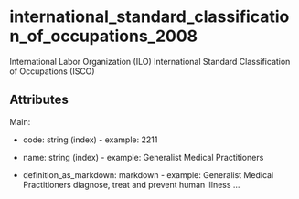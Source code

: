 # international_standard_classification_of_occupations_2008


International Labor Organization (ILO) International Standard Classification of Occupations (ISCO)


## Attributes

Main:

  * code: string (index) - example: 2211

  * name: string (index) - example: Generalist Medical Practitioners

  * definition_as_markdown: markdown - example: Generalist Medical Practitioners diagnose, treat and prevent human illness …

